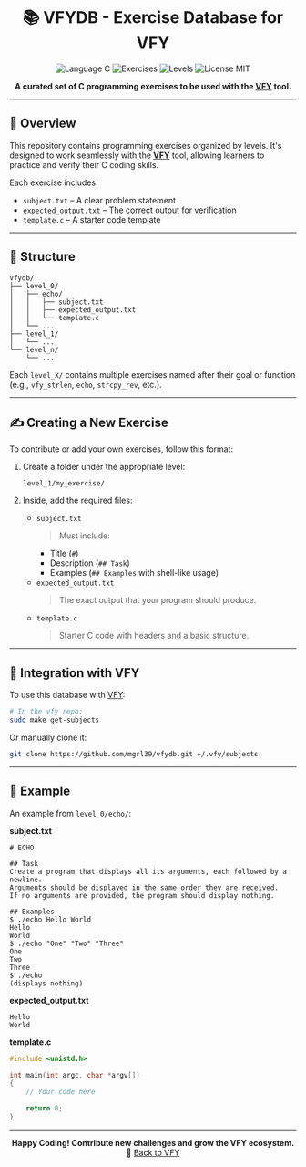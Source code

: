 <div align="center">

# 📚 VFYDB - Exercise Database for VFY

<img src="https://img.shields.io/badge/language-C-blue.svg" alt="Language C">
<img src="https://img.shields.io/badge/exercises-Structured-orange.svg" alt="Exercises">
<img src="https://img.shields.io/badge/levels-0--X-lightgrey.svg" alt="Levels">
<img src="https://img.shields.io/badge/license-MIT-green.svg" alt="License MIT">

**A curated set of C programming exercises to be used with the [VFY](https://github.com/mgrl39/vfy) tool.**

</div>

---

## 🧭 Overview

This repository contains programming exercises organized by levels. It's designed to work seamlessly with the **[VFY](https://github.com/mgrl39/vfy)** tool, allowing learners to practice and verify their C coding skills.

Each exercise includes:

- `subject.txt` – A clear problem statement
- `expected_output.txt` – The correct output for verification
- `template.c` – A starter code template

---

## 📂 Structure

```
vfydb/
├── level_0/
│   ├── echo/
│   │   ├── subject.txt
│   │   ├── expected_output.txt
│   │   └── template.c
│   └── ...
├── level_1/
│   └── ...
└── level_n/
    └── ...
```

Each `level_X/` contains multiple exercises named after their goal or function (e.g., `vfy_strlen`, `echo`, `strcpy_rev`, etc.).

---

## ✍️ Creating a New Exercise

To contribute or add your own exercises, follow this format:

1. Create a folder under the appropriate level:
   ```
   level_1/my_exercise/
   ```

2. Inside, add the required files:
   - `subject.txt`  
     > Must include:
     - Title (`#`)
     - Description (`## Task`)
     - Examples (`## Examples` with shell-like usage)
   - `expected_output.txt`  
     > The exact output that your program should produce.
   - `template.c`  
     > Starter C code with headers and a basic structure.

---

## 🔗 Integration with VFY

To use this database with [VFY](https://github.com/mgrl39/vfy):

```bash
# In the vfy repo:
sudo make get-subjects
```

Or manually clone it:

```bash
git clone https://github.com/mgrl39/vfydb.git ~/.vfy/subjects
```

---

## 🌱 Example

An example from `level_0/echo/`:

**subject.txt**
```
# ECHO

## Task
Create a program that displays all its arguments, each followed by a newline.
Arguments should be displayed in the same order they are received.
If no arguments are provided, the program should display nothing.

## Examples
$ ./echo Hello World
Hello
World
$ ./echo "One" "Two" "Three"
One
Two
Three
$ ./echo
(displays nothing)
```

**expected_output.txt**
```
Hello
World
```

**template.c**
```c
#include <unistd.h>

int main(int argc, char *argv[])
{
    // Your code here

    return 0;
}
```

---

<div align="center">

**Happy Coding! Contribute new challenges and grow the VFY ecosystem.**  
🔗 [Back to VFY](https://github.com/mgrl39/vfy)

</div>
